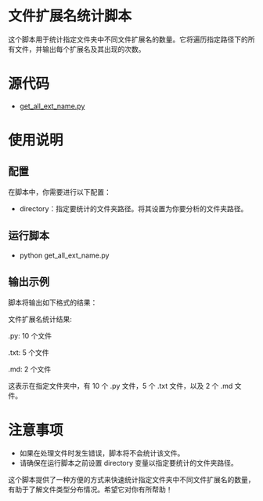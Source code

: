# 文件扩展名统计脚本

这个脚本用于统计指定文件夹中不同文件扩展名的数量。它将遍历指定路径下的所有文件，并输出每个扩展名及其出现的次数。

# 源代码

- [get_all_ext_name.py](./get_all_ext_name.py)

# 使用说明

## 配置

在脚本中，你需要进行以下配置：

- directory：指定要统计的文件夹路径。将其设置为你要分析的文件夹路径。

## 运行脚本

- python get_all_ext_name.py

## 输出示例

脚本将输出如下格式的结果：

文件扩展名统计结果:

.py: 10 个文件

.txt: 5 个文件

.md: 2 个文件

这表示在指定文件夹中，有 10 个 .py 文件，5 个 .txt 文件，以及 2 个 .md 文件。

# 注意事项

- 如果在处理文件时发生错误，脚本将不会统计该文件。
- 请确保在运行脚本之前设置 directory 变量以指定要统计的文件夹路径。

这个脚本提供了一种方便的方式来快速统计指定文件夹中不同文件扩展名的数量，有助于了解文件类型分布情况。希望它对你有所帮助！